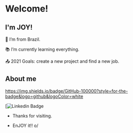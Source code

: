 # Welcome!

 

## I'm JOY!

 
:house_with_garden: I’m from Brazil.

:books: I’m currently learning everything.

:outbox_tray: 2021 Goals: create a new project and find a new job.

## About me

https://img.shields.io/badge/GitHub-100000?style=for-the-badge&logo=github&logoColor=white

[![Linkedin Badge](https://www.linkedin.com/in/joycisantos/)


- Thanks for visiting.

- EnJOY it!! o/
